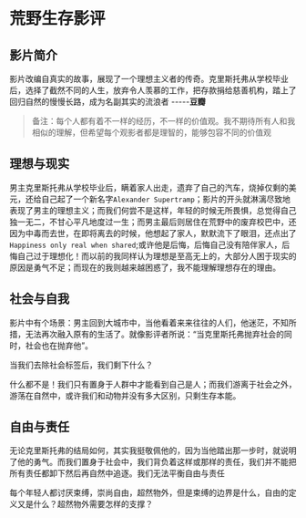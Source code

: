 # 荒野生存影评

## **影片简介**

影片改编自真实的故事，展现了一个理想主义者的传奇。克里斯托弗从学校毕业后，选择了截然不同的人生，放弃令人羡慕的工作，把存款捐给慈善机构，踏上了回归自然的慢慢长路，成为名副其实的流浪者 -----**豆瓣**

> 备注：每个人都有着不一样的经历，不一样的价值观。我不期待所有人和我相似的理解，但希望每个观影者都是理智的，能够包容不同的价值观

## **理想与现实**

男主克里斯托弗从学校毕业后，瞒着家人出走，遗弃了自己的汽车，烧掉仅剩的美元，还给自己起了一个新名字`Alexander Supertramp`；影片的开头就淋漓尽致地表现了男主的理想主义；而我们何尝不是这样，年轻的时候无所畏惧，总觉得自己独一无二，不甘心平凡地度过一生；而男主最后则居住在荒野中的废弃校巴中，还因为中毒而去世，在即将离去的时候，他想起了家人，默默流下了眼泪，还点出了`Happiness only real when shared`;或许他是后悔，后悔自己没有陪伴家人，后悔自己过于理想化！而以前的我同样认为理想是至高无上的，大部分人困于现实的原因是勇气不足；而现在的我则越来越困惑了，我不能理解理想存在的理由。

## **社会与自我**

影片中有个场景：男主回到大城市中，当他看着来来往往的人们，他迷茫，不知所措，无法再次融入原有的生活了。就像影评者所说：“当克里斯托弗抛弃社会的同时，社会也在抛弃他”。

当我们去除社会标签后，我们剩下什么？

什么都不是！我们只有置身于人群中才能看到自己是人；而我们游离于社会之外，游荡在自然中，或许我们和动物并没有多大区别，只剩生存本能。

## **自由与责任**

无论克里斯托弗的结局如何，其实我挺敬佩他的，因为当他踏出那一步时，就说明了他的勇气。而我们置身于社会中，我们背负着这样或那样的责任，我们并不能把所有责任都卸下然后再自然中追逐。我们无法平衡自由与责任

每个年轻人都讨厌束缚，崇尚自由，超然物外，但是束缚的边界是什么，自由的定义又是什么？超然物外需要怎样的支撑？